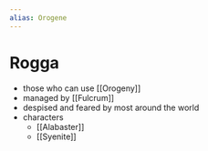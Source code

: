 ```yaml
---
alias: Orogene
---
```


# Rogga

- those who can use [[Orogeny]]
- managed by [[Fulcrum]]
- despised and feared by most around the world
- characters
	- [[Alabaster]]
	- [[Syenite]]
